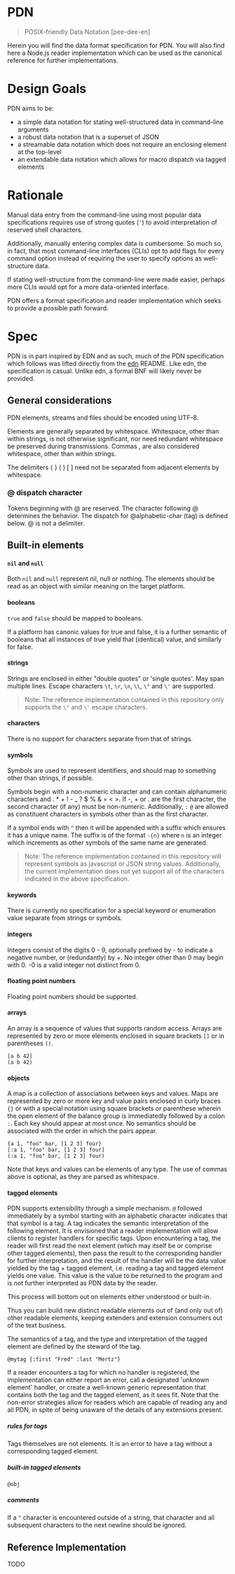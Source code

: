# PDN

> POSIX-friendly Data Notation [pee-dee-en]

Herein you will find the data format specification for PDN. You will also find here a Node.js reader implementation which can be used as the canonical reference for further implementations.

# Design Goals

PDN aims to be:

* a simple data notation for stating well-structured data in command-line arguments
* a robust data notation that is a superset of JSON
* a streamable data notation which does not require an enclosing element at the top-level
* an extendable data notation which allows for macro dispatch via tagged elements

# Rationale

Manual data entry from the command-line using most popular data specifications requires use of strong quotes (`'`) to avoid interpretation of reserved shell characters.

Additionally, manually entering complex data is cumbersome. So much so, in fact, that most command-line interfaces (CLIs) opt to add flags for every command option instead of requiring the user to specify options as well-structure data.

If stating well-structure from the command-line were made easier, perhaps more CLIs would opt for a more data-oriented interface.

PDN offers a format specification and reader implementation which seeks to provide a possible path forward.

# Spec

PDN is in part inspired by EDN and as such, much of the PDN specification which follows was lifted directly from the [edn](https://github.com/edn-format/edn) README. Like edn, the specification is casual. Unlike edn, a formal BNF will likely never be provided.

## General considerations

PDN elements, streams and files should be encoded using UTF-8.

Elements are generally separated by whitespace. Whitespace, other than within strings, is not otherwise significant, nor need redundant whitespace be preserved during transmissions. Commas , are also considered whitespace, other than within strings.

The delimiters { } ( ) [ ] need not be separated from adjacent elements by whitespace.

### @ dispatch character

Tokens beginning with @ are reserved. The character following @ determines the behavior. The dispatch for @alphabetic-char (tag) is defined below. @ is not a delimiter.

## Built-in elements

#### `nil` and `null`

Both `nil` and `null` represent nil, null or nothing. The elements should be read as an object with similar meaning on the target platform.

#### booleans

`true` and `false` should be mapped to booleans.

If a platform has canonic values for true and false, it is a further semantic of booleans that all instances of true yield that (identical) value, and similarly for false.

#### strings

Strings are enclosed in either "double quotes" or 'single quotes'. May span multiple lines. Escape characters `\t`, `\r`, `\n`, `\\`, `\"` and `\'` are supported.

> Note: The reference implementation contained in this repository only supports the `\"` and `\'` escape characters.

#### characters

There is no support for characters separate from that of strings.

#### symbols

Symbols are used to represent identifiers, and should map to something other than strings, if possible.

Symbols begin with a non-numeric character and can contain alphanumeric characters and . * + ! - _ ? $ % & = < >. If -, + or . are the first character, the second character (if any) must be non-numeric. Additionally, `:` `@` are allowed as constituent characters in symbols other than as the first character.

If a symbol ends with `^` then it will be appended with a suffix which ensures it has a unique name. The suffix is of the format `-{n}` where `n` is an integer which increments as other symbols of the same name are generated.

> Note: The reference implementation contained in this repository will represent symbols as javascript or JSON string values. Additionally, the current implementation does not yet support all of the characters indicated in the above specification.

#### keywords

There is currently no specification for a special keyword or enumeration value separate from strings or symbols.

#### integers

Integers consist of the digits 0 - 9, optionally prefixed by - to indicate a negative number, or (redundantly) by +. No integer other than 0 may begin with 0. -0 is a valid integer not distinct from 0.

#### floating point numbers

Floating point numbers should be supported.

#### arrays

An array is a sequence of values that supports random access. Arrays are represented by zero or more elements enclosed in square brackets `[]` or in parentheses `()`.

```
[a b 42]
(a b 42)
```

#### objects

A map is a collection of associations between keys and values. Maps are represented by zero or more key and value pairs enclosed in curly braces `{}` or with a special notation using square brackets or parenthese wherein the open element of the balance group is immediatedly followed by a colon `:`. Each key should appear at most once. No semantics should be associated with the order in which the pairs appear.

```
{a 1, "foo" bar, [1 2 3] four}
[:a 1, "foo" bar, [1 2 3] four]
(:a 1, "foo" bar, [1 2 3] four)
```

Note that keys and values can be elements of any type. The use of commas above is optional, as they are parsed as whitespace.

#### tagged elements

PDN supports extensibility through a simple mechanism. `@` followed immediately by a symbol starting with an alphabetic character indicates that that symbol is a tag. A tag indicates the semantic interpretation of the following element. It is envisioned that a reader implementation will allow clients to register handlers for specific tags. Upon encountering a tag, the reader will first read the next element (which may itself be or comprise other tagged elements), then pass the result to the corresponding handler for further interpretation, and the result of the handler will be the data value yielded by the tag + tagged element, i.e. reading a tag and tagged element yields one value. This value is the value to be returned to the program and is not further interpreted as PDN data by the reader.

This process will bottom out on elements either understood or built-in.

Thus you can build new distinct readable elements out of (and only out of) other readable elements, keeping extenders and extension consumers out of the text business.

The semantics of a tag, and the type and interpretation of the tagged element are defined by the steward of the tag.

`@mytag {:first "Fred" :last "Mertz"}`

If a reader encounters a tag for which no handler is registered, the implementation can either report an error, call a designated 'unknown element' handler, or create a well-known generic representation that contains both the tag and the tagged element, as it sees fit. Note that the non-error strategies allow for readers which are capable of reading any and all PDN, in spite of being unaware of the details of any extensions present.

##### rules for tags

Tags themselves are not elements. It is an error to have a tag without a corresponding tagged element.

##### built-in tagged elements

`@obj`

##### comments

If a `^` character is encountered outside of a string, that character and all subsequent characters to the next newline should be ignored.

## Reference Implementation

TODO
